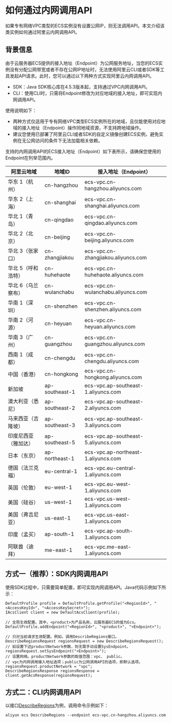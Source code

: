 # 如何通过内网调用API

如果专有网络VPC类型的ECS实例没有设置公网IP，则无法调用API。本文介绍该类实例如何通过阿里云内网调用API。

## 背景信息

由于云服务器ECS提供的接入地址（Endpoint）为公网服务地址，当您的ECS实例没有分配公网带宽或者不存在公网IP地址时，无法使用阿里云CLI或者SDK等工具发起API请求。此时，您可以通过以下两种方式实现阿里云内网调用API。

-   SDK：Java SDK核心库在4.5.3版本起，支持通过VPC内网调用API。
-   CLI：使用CLI时，只需将Endpoint修改为对应地域的接入地址，即可实现内网调用API。

使用说明如下：

-   两种方式仅适用于专有网络VPC类型ECS实例所在的地域，且仅能使用对应地域的接入地址（Endpoint）操作同地域资源，不支持跨地域操作。
-   建议您使用已部署了阿里云CLI或者SDK的自定义镜像创建ECS实例，避免实例在无公网访问的条件下无法加载相关依赖。

支持的内网调用API的ECS接入地址（Endpoint）如下表所示，请确保您使用的Endpoint在列举范围内。

|阿里云地域|地域ID|接入地址（Endpoint）|
|-----|----|--------------|
|华东 1（杭州）|cn-hangzhou|ecs-vpc.cn-hangzhou.aliyuncs.com|
|华东 2（上海）|cn-shanghai|ecs-vpc.cn-shanghai.aliyuncs.com|
|华北 1（青岛）|cn-qingdao|ecs-vpc.cn-qingdao.aliyuncs.com|
|华北 2（北京）|cn-beijing|ecs-vpc.cn-beijing.aliyuncs.com|
|华北 3（张家口）|cn-zhangjiakou|ecs-vpc.cn-zhangjiakou.aliyuncs.com|
|华北 5（呼和浩特）|cn-huhehaote|ecs-vpc.cn-huhehaote.aliyuncs.com|
|华北 6（乌兰察布）|cn-wulanchabu|ecs-vpc.cn-wulanchabu.aliyuncs.com|
|华南 1（深圳）|cn-shenzhen|ecs-vpc.cn-shenzhen.aliyuncs.com|
|华南 2（河源）|cn-heyuan|ecs-vpc.cn-heyuan.aliyuncs.com|
|华南 3（广州）|cn-guangzhou|ecs-vpc.cn-guangzhou.aliyuncs.com|
|西南 1（成都）|cn-chengdu|ecs-vpc.cn-chengdu.aliyuncs.com|
|中国（香港）|cn-hongkong|ecs-vpc.cn-hongkong.aliyuncs.com|
|新加坡|ap-southeast-1|ecs-vpc.ap-southeast-1.aliyuncs.com|
|澳大利亚（悉尼）|ap-southeast-2|ecs-vpc.ap-southeast-2.aliyuncs.com|
|马来西亚（吉隆坡）|ap-southeast-3|ecs-vpc.ap-southeast-3.aliyuncs.com|
|印度尼西亚（雅加达）|ap-southeast-5|ecs-vpc.ap-southeast-5.aliyuncs.com|
|日本（东京）|ap-northeast-1|ecs-vpc.ap-northeast-1.aliyuncs.com|
|德国（法兰克福）|eu-central-1|ecs-vpc.eu-central-1.aliyuncs.com|
|英国（伦敦）|eu-west-1|ecs-vpc.eu-west-1.aliyuncs.com|
|美国（硅谷）|us-west-1|ecs-vpc.us-west-1.aliyuncs.com|
|美国（弗吉尼亚）|us-east-1|ecs-vpc.us-east-1.aliyuncs.com|
|印度（孟买）|ap-south-1|ecs-vpc.ap-south-1.aliyuncs.com|
|阿联酋（迪拜）|me-east-1|ecs-vpc.me-east-1.aliyuncs.com|

## 方式一（推荐）：SDK内网调用API

使用SDK过程中，只需要简单配置，即可实现内网调用API。Java代码示例如下所示：

```
DefaultProfile profile = DefaultProfile.getProfile("<RegionId>", "<AccessKeyId>", "<AccessKeySecret>");
IAcsClient client = new DefaultAcsClient(profile);

// 全局生效配置。其中，<product>为产品名称，云服务器ECS的值为Ecs。
DefaultProfile.addEndpoint("<RegionId>", "<product>", "<Endpoint>");

// 只对当前请求生效配置。例如，调用DescribeRegions接口。
DescribeRegionsRequest regionsRequest = new DescribeRegionsRequest();
// 如设置下述productNetwork参数，则无需手动设置SysEndpoint。
regionsRequest.setSysEndpoint("<Endpoint>");
// 设置网络。productNetwork参数的取值范围：vpc、 public。
// vpc为内网调用接入地址选项；public为公网调用API的选项，即默认选项。
regionsRequest.productNetwork = "vpc";
DescribeRegionsResponse regionsResponse = client.getAcsResponse(regionsRequest);
```

## 方式二：CLI内网调用API

以接口[DescribeRegions](/intl.zh-CN/API参考/地域/DescribeRegions.md)为例，调用命令示例如下：

```
aliyun ecs DescribeRegions --endpoint ecs-vpc.cn-hangzhou.aliyuncs.com
```

